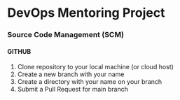 # DevOps Mentoring Project

### Source Code Management (SCM)

#### GITHUB

1. Clone repository to your local machine (or cloud host)
2. Create a new branch with your name
3. Create a directory with your name on your branch
4. Submit a Pull Request for main branch
